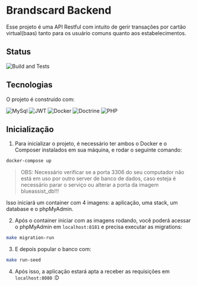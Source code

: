 # Brandscard Backend

Esse projeto é uma API Restful com intuito de gerir transações por cartão virtual(baas) tanto para os usuário comuns quanto aos estabelecimentos.

## Status

![Build and Tests](https://github.com/AdagaDigital/Blue-Assist-Backend/actions/workflows/ci.yaml/badge.svg)

## Tecnologias

O projeto é construído com:

![MySql](https://img.shields.io/badge/MySql-black.svg?style=for-the-badge&logo=mysql&logoColor=white)
![JWT](https://img.shields.io/badge/JWT-black?style=for-the-badge&logo=jsonwebtokens&logoColor=white)
![Docker](https://img.shields.io/badge/docker-black.svg?style=for-the-badge&logo=docker&logoColor=white)
![Doctrine](https://img.shields.io/badge/Doctrine%20ORM-black.svg?style=for-the-badge&logo=doctrine&logoColor=white)
![PHP](https://img.shields.io/badge/php-black?style=for-the-badge&logo=php&logoColor=white)

## Inicialização

1. Para inicializar o projeto, é necessário ter ambos o Docker e o Composer instalados em sua máquina, e rodar o seguinte comando:

```bash
docker-compose up
```

> OBS: Necessário verificar se a porta 3306 do seu computador não está em uso por outro server de banco de dados, caso esteja é necessário parar o serviço ou alterar a porta da imagem blueassist_db!!!

Isso iniciará um container com 4 imagens: a aplicação, uma stack, um database e o phpMyAdmin.

2. Após o container iniciar com as imagens rodando, você poderá acessar o phpMyAdmin em `localhost:8181` e precisa executar as migrations:

```bash
make migration-run
```

3. E depois popular o banco com:

```bash
make run-seed
```

4. Após isso, a aplicação estará apta a receber as requisições em `localhost:8080` :D
